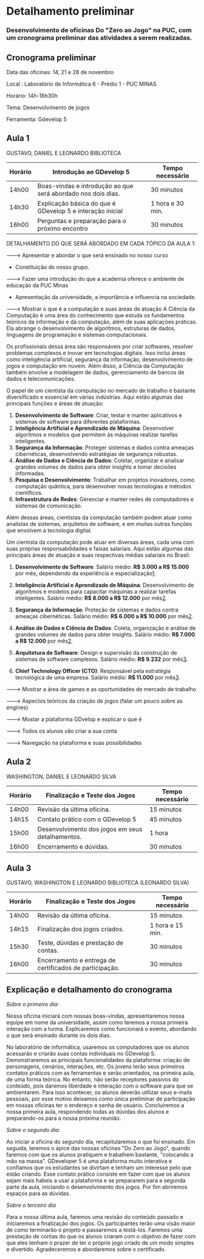 # Detalhamento preliminar

### Desenvolvimento de oficinas Do "Zero ao Jogo" na PUC, com um cronograma preliminar das atividades a serem realizadas.

## Cronograma preliminar

Data das oficinas: 14, 21 e 28 de novembro

Local : Laboratório de Informática 6 - Prédio 1 - PUC MINAS

Horário: 14h-16h30h

Tema: Desenvolvimento de jogos

Ferramenta: Gdevelop 5


## Aula 1

GUSTAVO, DANIEL E LEONARDO BIBLIOTECA

|Horário | Introdução ao GDevelop 5  | Tempo necessário |
|------|-----------------------------------------|----|
|14h00| Boas-vindas e introdução ao que será abordado nos dois dias.| 30 minutos | 
|14h30| Explicação básica do que é GDevelop 5 e interação inicial | 1 hora e 30 min. |
|16h00| Perguntas e preparação para o próximo encontro   | 30 minutos |



 DETALHAMENTO DO QUE SERÁ ABORDADO EM CADA TÓPICO DA AULA 1:

 ---> Apresentar e abordar o que será ensinado no nosso curso
 * Constituição do nosso grupo.
 
 ---> Fazer uma introdução do que a academia oferece o ambiente de educação da PUC Minas
* Apresentação da universidade, a importância e influencia na sociedade.
 
 ---> Mostrar o que é a computação e suas áreas de atuação
 A Ciência da Computação é uma área do conhecimento que estuda os fundamentos teóricos da informação e da computação, além de suas aplicações práticas. Ela abrange o desenvolvimento de algoritmos, estruturas de dados, linguagens de programação e sistemas computacionais.

 Os profissionais dessa área são responsáveis por criar softwares, resolver problemas complexos e inovar em tecnologias digitais. Isso inclui áreas como inteligência artificial, segurança da informação, desenvolvimento de jogos e computação em nuvem. Além disso, a Ciência da Computação também envolve a modelagem de dados, gerenciamento de bancos de dados e telecomunicações.

 O papel de um cientista da computação no mercado de trabalho é bastante diversificado e essencial em várias indústrias. Aqui estão algumas das principais funções e áreas de atuação:

1. **Desenvolvimento de Software**: Criar, testar e manter aplicativos e sistemas de software para diferentes plataformas.
2. **Inteligência Artificial e Aprendizado de Máquina**: Desenvolver algoritmos e modelos que permitem às máquinas realizar tarefas inteligentes.
3. **Segurança da Informação**: Proteger sistemas e dados contra ameaças cibernéticas, desenvolvendo estratégias de segurança robustas.
4. **Análise de Dados e Ciência de Dados**: Coletar, organizar e analisar grandes volumes de dados para obter insights e tomar decisões informadas.
5. **Pesquisa e Desenvolvimento**: Trabalhar em projetos inovadores, como computação quântica, para desenvolver novas tecnologias e métodos científicos.
6. **Infraestrutura de Redes**: Gerenciar e manter redes de computadores e sistemas de comunicação.

Além dessas áreas, cientistas da computação também podem atuar como analistas de sistemas, arquitetos de software, e em muitas outras funções que envolvem a tecnologia digital.

Um cientista da computação pode atuar em diversas áreas, cada uma com suas próprias responsabilidades e faixas salariais. Aqui estão algumas das principais áreas de atuação e suas respectivas médias salariais no Brasil:

1. **Desenvolvimento de Software**: Salário médio: **R$ 3.000 a R$ 15.000** por mês, dependendo da experiência e especialização[1](https://www.unit.br/blog/areas-de-atuacao-ciencia-da-computacao).

2. **Inteligência Artificial e Aprendizado de Máquina**: Desenvolvimento de algoritmos e modelos para capacitar máquinas a realizar tarefas inteligentes. Salário médio: **R$ 8.000 a R$ 12.000** por mês[2](https://www.faesa.br/blog/cientista-da-computacao-funcao-salarios-e-perfil).

3. **Segurança da Informação**: Proteção de sistemas e dados contra ameaças cibernéticas. Salário médio: **R$ 6.000 a R$ 10.000** por mês[2](https://www.faesa.br/blog/cientista-da-computacao-funcao-salarios-e-perfil).

4. **Análise de Dados e Ciência de Dados**: Coleta, organização e análise de grandes volumes de dados para obter insights. Salário médio: **R$ 7.000 a R$ 12.000** por mês[2](https://www.faesa.br/blog/cientista-da-computacao-funcao-salarios-e-perfil).

5. **Arquitetura de Software**: Design e supervisão da construção de sistemas de software complexos. Salário médio: **R$ 9.232** por mês[3](https://bing.com/search?q=%c3%a1reas+de+atua%c3%a7%c3%a3o+de+um+cientista+da+computa%c3%a7%c3%a3o+e+seus+respectivos+sal%c3%a1rios).

6. **Chief Technology Officer (CTO)**: Responsável pela estratégia tecnológica de uma empresa. Salário médio: **R$ 11.000** por mês[3](https://bing.com/search?q=%c3%a1reas+de+atua%c3%a7%c3%a3o+de+um+cientista+da+computa%c3%a7%c3%a3o+e+seus+respectivos+sal%c3%a1rios).

 ---> Mostrar a área de games e as oportunidades de mercado de trabalho

 ---> Aspectos teóricos da criação de jogos (falar um pouco sobre as engines)
 
 ---> Mostar a plataforma GDvelop e explicar o que é
 
 ---> Todos os alunos vão criar a sua conta
 
 ---> Navegação na plataforma e suas possibilidades


## Aula 2

WASHINGTON, DANIEL E LEONARDO SILVA

|Horário | Finalização e Teste dos Jogos  | Tempo necessário |
|------|-----------------------------------------|----|
|14h00| Revisão da última oficina. | 15 minutos | 
|14h15| Contato prático com o GDevelop 5 |  45 minutos |
|15h00| Desenvolvimento dos jogos em seus detalhamentos. | 1 hora |
|16h00| Encerramento e dúvidas. | 30 minutos |




## Aula 3

GUSTAVO, WASHINGTON E LEONARDO BIBLIOTECA  (LEONARDO SILVA)

|Horário | Finalização e Teste dos Jogos  | Tempo necessário |
|------|-----------------------------------------|----|
|14h00| Revisão da última oficina. | 15 minutos | 
|14h15| Finalização dos jogos criados. | 1 hora e 15 min. |
|15h30| Teste, dúvidas e prestação de contas. | 30 minutos | 
|16h00| Encerramento e entrega de certificados de participação. | 30 minutos |




## Explicação e detalhamento do cronograma


*Sobre o primeiro dia:*

  Nossa oficina iniciará com nossas boas-vindas, apresentaremos nossa equipe em nome da universidade, assim como teremos a nossa primeira interação com a turma. Explicaremos como funcionará o evento, abordando o que será ensinado durante os dois dias.
  
  No laboratório de informática, usaremos os computadores que os alunos acessarão e criarão suas contas individuais no GDevelop 5. Demonstraremos as principais funcionalidades da plataforma: criação de personagens, cenários, interações, etc. Os jovens terão seus primeiros contatos práticos com as ferramentas e serão orientados, na primeira aula, de uma forma teórica. No entanto, não serão receptores passivos do conteúdo, pois daremos liberdade e interação com o software para que se ambientarem. Para isso acontecer, os alunos deverão utilizar seus e-mails pessoais, por esse motivo deixamos como única preliminar de participação em nossas oficinas ter o endereço e senha de usuário. Concluiremos a nossa primeira aula, respondendo todas as dúvidas dos alunos e preparando-os para a nossa próxima reunião.

  
*Sobre o segundo dia:*
  
  Ao iniciar a oficina do segundo dia, recapitularemos o que foi ensinado. Em seguida, teremos o ápice das nossas oficinas "Do Zero ao Jogo", quando faremos com que os alunos pratiquem e trabalhem bastante, "colocando a mão na massa". GDeveloper 5 é uma plataforma muito interativa e confiamos que os estudantes se divirtam e tenham um interesse pelo que estão criando. Esse contato prático consiste em fazer com que os alunos sejam mais habeis a usar a plataforma e se prepararem para a segunda parte da aula, iniciando o desenvolvimento dos jogos. Por fim abriremos espaços para as dúvidas.


*Sobre o terceiro dia*

Para a nossa última aula, faremos uma revisão do conteúdo passado e iniciaremos a finalização dos jogos. Os participantes terão uma visão maior de como terminarão o projeto e passaremos a testá-los. Faremos uma prestação de contas do que os alunos criaram com o objetivo de fazer com que eles tenham o prazer de ter o próprio jogo criado de um modo simples e divertido. Agradeceremos e abordaremos sobre o certificado.



